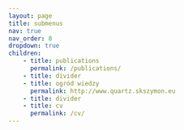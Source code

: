 ```yaml
---
layout: page
title: submenus
nav: true
nav_order: 8
dropdown: true
children:
    - title: publications
      permalink: /publications/
    - title: divider
    - title: ogród wiedzy
      permalink: http://www.quartz.skszymon.eu
    - title: divider
    - title: cv
      permalink: /cv/
---
```

